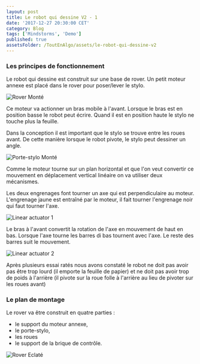 ```yaml
---
layout: post
title: Le robot qui dessine V2 - 1
date: '2017-12-27 20:30:00 CET'
category: Blog
tags: ['Mindstorms', 'Demo']
published: true
assetsFolder: /ToutEnAlgo/assets/le-robot-qui-dessine-v2
---
```


### Les principes de fonctionnement

Le robot qui dessine est construit sur une base de rover. Un petit moteur annexe est placé dans le rover pour poser/lever le stylo.

![Rover Monté]({{page.assetsFolder}}/0-ensemble/dessinateurv2-all-small.png)

Ce moteur va actionner un bras mobile à l'avant. Lorsque le bras est en position basse le robot peut écrire. Quand il est en position haute le stylo ne touche plus la feuille.

Dans la conception il est important que le stylo se trouve entre les roues avant. De cette manière lorsque le robot pivote, le stylo peut dessiner un angle. 

![Porte-stylo Monté]({{page.assetsFolder}}/0-ensemble/dessinateurv2-all-avec-porte-stylo-small.png)

Comme le moteur tourne sur un plan horizontal et que l'on veut convertir ce mouvement en déplacement vertical linéaire on va utiliser deux mécanismes.

Les deux engrenages font tourner un axe qui est perpendiculaire au moteur. L'engrenage jaune est entraîné par le moteur, il fait tourner l'engrenage noir qui faut tourner l'axe.

![Linear actuator 1]({{page.assetsFolder}}/0-ensemble/linear-actuator-1.png)

Le bras à l'avant convertit la rotation de l'axe en mouvement de haut en bas. Lorsque l'axe tourne les barres di bas tournent avec l'axe. Le reste des barres suit le mouvement.

![Linear actuator 2]({{page.assetsFolder}}/0-ensemble/linear-actuator-2.png)

Après plusieurs essai ratés nous avons constaté le robot ne doit pas avoir pas être trop lourd (il emporte la feuille de papier) et ne doit pas avoir trop de poids à l'arrière (il pivote sur la roue folle à l'arrière au lieu de pivoter sur les roues avant)


### Le plan de montage

Le rover va être construit en quatre parties : 

- le support du moteur annexe, 
- le porte-stylo,
- les roues 
- le support de la brique de contrôle.

![Rover Eclaté]({{page.assetsFolder}}/0-ensemble/dessinateurv2-avec-porte-stylo-exploded.png)

